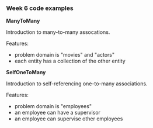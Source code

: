 ### Week 6 code examples

**ManyToMany**

Introduction to many-to-many assocations.

Features:
- problem domain is "movies" and "actors"
- each entity has a collection of the other entity

**SelfOneToMany**

Introduction to self-referencing one-to-many associations.

Features:
- problem domain is "employees"
- an employee can have a supervisor
- an employee can supervise other employees
